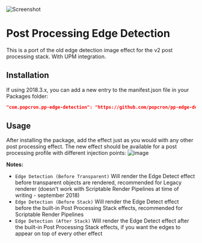 ![Screenshot](https://i.imgur.com/8SH535F.gif)
# Post Processing Edge Detection
This is a port of the old edge detection image effect for the v2 post processing stack. With UPM integration.

## Installation
If using 2018.3.x, you can add a new entry to the manifest.json file in your Packages folder:
```json
"com.popcron.pp-edge-detection": "https://github.com/popcron/pp-edge-detection.git"
```

## Usage

After installing the package, add the effect just as you would with any other post processing effect. 
The new effect should be available for a post processing profile with different injection points:
![image](https://cdn.discordapp.com/attachments/452940237363216415/553991192841551892/unknown.png)

**Notes:**
- `Edge Detection (Before Transparent)`
Will render the Edge Detect effect before transparent objects are rendered, recommended for Legacy renderer (doesn't work with Scriptable Render Pipelines at time of writing - september 2018)
- `Edge Detection (Before Stack)`
Will render the Edge Detect effect before the built-in Post Processing Stack effects, recommended for Scriptable Render Pipelines
- `Edge Detection (After Stack)`
Will render the Edge Detect effect after the built-in Post Processing Stack effects, if you want the edges to appear on top of every other effect
